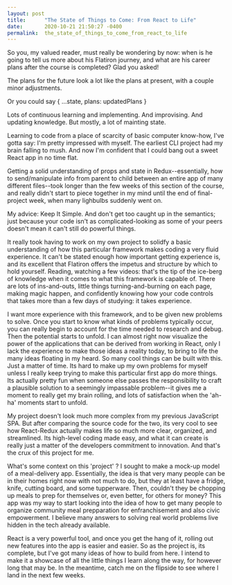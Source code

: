 ```yaml
---
layout: post
title:      "The State of Things to Come: From React to Life"
date:       2020-10-21 21:50:27 -0400
permalink:  the_state_of_things_to_come_from_react_to_life
---
```



So you, my valued reader, must really be wondering by now: when is he going to tell us more about his Flatiron journey, and what are his career plans after the course is completed? Glad you asked!

The plans for the future look a lot like the plans at present, with a couple minor adjustments.

Or you could say { ...state, plans: updatedPlans } 

Lots of continuous learning and implementing. And improvising. And updating knowledge. But mostly, a lot of mainting state.

Learning to code from a place of scarcity of basic computer know-how, I've gotta say: I'm pretty impressed with myself. The earliest CLI project had my brain falling to mush. And now I'm confident that I could bang out a sweet React app in no time flat. 

Getting a solid understanding of props and state in Redux--essentially, how to send/manipulate info from parent to child between an entire app of many different files--took longer than the few weeks of this section of the course, and really didn't start to piece together in my mind until the end of final-project week, when many lighbulbs suddenly went on. 

My advice: Keep It Simple. And don't get too caught up in the semantics; just because your code isn't as complicated-looking as some of your peers doesn't mean it can't still do powerful things.

It really took having to work on my own project to solidfy a basic understanding of how this particular framework makes coding a very fluid experience. It can't be stated enough how important getting experience is, and its excellent that Flatiron offers the impetus and structure by which to hold yourself. Reading, watching a few videos: that's the tip of the ice-berg of knowledge when it comes to what this framework is capable of. There are lots of ins-and-outs, little things turning-and-burning on each page, making magic happen, and confidently knowing how your code controls that takes more than a few days of studying: it takes experience.

I want more experience with this framework, and to be given new problems to solve. Once you start to know what kinds of problems typically occur, you can really begin to account for the time needed to research and debug. Then the potential starts to unfold. I can almost right now visualize the power of the applications that can be derived from working in React, only I lack the experience to make those ideas a reality today, to bring to life the many ideas floating in my heard. So many cool things can be built with this. Just a matter of time. Its hard to make up my own problems for myself unless I really keep trying to make this particular first app do more things. Its actually pretty fun when someone else passes the responsibility to craft a plausible solution to a seemingly impassable problem--it gives me a moment to really get my brain rolling, and lots of satisfaction when the 'ah-ha' moments start to unfold.

My project doesn't look much more complex from my previous JavaScript SPA. But after comparing the source code for the two, its very cool to see how React-Redux actually makes life so much more clear, organized, and streamlined. Its high-level coding made easy, and what it can create is really just a matter of the developers commitment to innovation. And that's the crux of this project for me.

What's some context on this 'project' ? I sought to make a mock-up model of a meal-delivery app. Essentially, the idea is that very many people can be in their homes right now with not much to do, but they at least have a fridge, knife, cutting board, and some tupperware. Then, couldn't they be chopping up meals to prep for themselves or, even better, for others for money? This app was my way to start looking into the idea of how to get many people to organize community meal prepparation for enfranchisement and also civic empowerment. I believe many answers to solving real world problems live hidden in the tech already available. 

React is a very powerful tool, and once you get the hang of it, rolling out new features into the app is easier and easier. So as the project is, its complete, but I've got many ideas of how to build from here. I intend to make it a showcase of all the little things I learn along the way, for however long that may be. In the meantime, catch me on the flipside to see where I land in the next few weeks.




